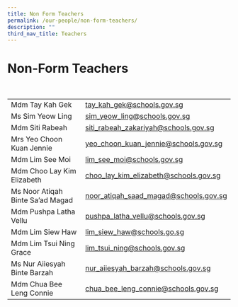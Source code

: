 ```yaml
---
title: Non Form Teachers
permalink: /our-people/non-form-teachers/
description: ""
third_nav_title: Teachers
---
```

<h1><b>Non-Form Teachers</b></h1>
<br>


|  |  | 
| -------- | -------- |
| Mdm Tay Kah Gek    | [tay_kah_gek@schools.gov.sg](mailto:tay_kah_gek@schools.gov.sg)    | 
|Ms Sim Yeow Ling|[sim_yeow_ling@schools.gov.sg](mailto:sim_yeow_ling@schools.gov.sg)|
|Mdm Siti Rabeah|[siti_rabeah_zakariyah@schools.gov.sg](mailto:siti_rabeah_zakariyah@schools.gov.sg)|
|Mrs Yeo Choon Kuan Jennie|[yeo_choon_kuan_jennie@schools.gov.sg](mailto:yeo_choon_kuan_jennie@schools.gov.sg)|
|Mdm Lim See Moi|[lim_see_moi@schools.gov.sg](mailto:lim_see_moi@schools.gov.sg)|
|Mdm Choo Lay Kim Elizabeth|[choo_lay_kim_elizabeth@schools.gov.sg](mailto:choo_lay_kim_elizabeth@schools.gov.sg)|
|Ms Noor Atiqah Binte Sa’ad Magad|[noor_atiqah_saad_magad@schools.gov.sg](mailto:noor_atiqah_saad_magad@schools.gov.sg)|
|Mdm Pushpa Latha Vellu|[pushpa_latha_vellu@schools.gov.sg](mailto:pushpa_latha_vellu@schools.gov.sg)|
|Mdm Lim Siew Haw|[lim_siew_haw@schools.go.sg](mailto:lim_siew_haw@schools.go.sg)|
|Mdm Lim Tsui Ning Grace|[lim_tsui_ning@schools.gov.sg](mailto:lim_tsui_ning@schools.gov.sg)|
|Ms Nur Aiiesyah Binte Barzah|[nur_aiiesyah_barzah@schools.gov.sg](mailto:nur_aiiesyah_barzah@schools.gov.sg)|
|Mdm Chua Bee Leng Connie|[chua_bee_leng_connie@schools.gov.sg](mailto:chua_bee_leng_connie@schools.gov.sg)|